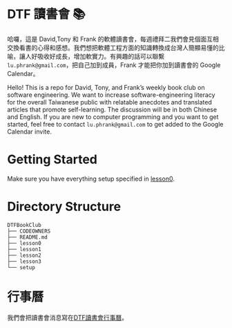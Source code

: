 # DTF 讀書會 📚
哈囉，這是 David,Tony 和 Frank 的軟體讀書會，每週禮拜二我們會見個面互相交換看書的心得和感想。我們想把軟體工程方面的知識轉換成台灣人簡顯易懂的比喻，讓人好吸收好成長，增加軟實力。有興趣的話可以聯繫 `lu.phrank@gmail.com`，把自己加到成員，Frank 才能把你加到讀書會的 Google Calendar。

Hello! This is a repo for David, Tony, and Frank’s weekly book club on software engineering. We want to increase software-engineering literacy for the overall Taiwanese public with relatable anecdotes and translated articles that promote self-learning. The discussion will be in both Chinese and English. If you are new to computer programming and you want to get started, feel free to contact `lu.phrank@gmail.com` to get added to the Google Calendar invite.

# Getting Started
Make sure you have everything setup specified in [lesson0](/lesson0/README.md). 

# Directory Structure
```
DTFBookClub
├── CODEOWNERS
├── README.md
├── lesson0
├── lesson1
├── lesson2
├── lesson3
└── setup
```

# 行事曆
我們會把讀書會消息寫在[DTF讀書會行事曆](https://docs.google.com/document/d/1Mw8czzSHou0IzPl497NTWoh2JsW_cphIxfXHlWq0YsE/edit?usp=sharing)。